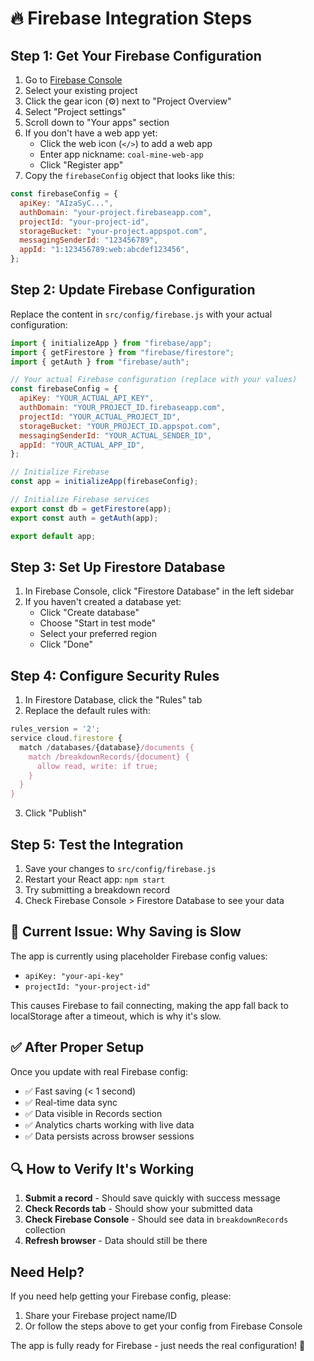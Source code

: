 # 🔥 Firebase Integration Steps

## Step 1: Get Your Firebase Configuration

1. Go to [Firebase Console](https://console.firebase.google.com/)
2. Select your existing project
3. Click the gear icon (⚙️) next to "Project Overview"
4. Select "Project settings"
5. Scroll down to "Your apps" section
6. If you don't have a web app yet:
   - Click the web icon (`</>`) to add a web app
   - Enter app nickname: `coal-mine-web-app`
   - Click "Register app"
7. Copy the `firebaseConfig` object that looks like this:

```javascript
const firebaseConfig = {
  apiKey: "AIzaSyC...",
  authDomain: "your-project.firebaseapp.com",
  projectId: "your-project-id",
  storageBucket: "your-project.appspot.com",
  messagingSenderId: "123456789",
  appId: "1:123456789:web:abcdef123456",
};
```

## Step 2: Update Firebase Configuration

Replace the content in `src/config/firebase.js` with your actual configuration:

```javascript
import { initializeApp } from "firebase/app";
import { getFirestore } from "firebase/firestore";
import { getAuth } from "firebase/auth";

// Your actual Firebase configuration (replace with your values)
const firebaseConfig = {
  apiKey: "YOUR_ACTUAL_API_KEY",
  authDomain: "YOUR_PROJECT_ID.firebaseapp.com",
  projectId: "YOUR_ACTUAL_PROJECT_ID",
  storageBucket: "YOUR_PROJECT_ID.appspot.com",
  messagingSenderId: "YOUR_ACTUAL_SENDER_ID",
  appId: "YOUR_ACTUAL_APP_ID",
};

// Initialize Firebase
const app = initializeApp(firebaseConfig);

// Initialize Firebase services
export const db = getFirestore(app);
export const auth = getAuth(app);

export default app;
```

## Step 3: Set Up Firestore Database

1. In Firebase Console, click "Firestore Database" in the left sidebar
2. If you haven't created a database yet:
   - Click "Create database"
   - Choose "Start in test mode"
   - Select your preferred region
   - Click "Done"

## Step 4: Configure Security Rules

1. In Firestore Database, click the "Rules" tab
2. Replace the default rules with:

```javascript
rules_version = '2';
service cloud.firestore {
  match /databases/{database}/documents {
    match /breakdownRecords/{document} {
      allow read, write: if true;
    }
  }
}
```

3. Click "Publish"

## Step 5: Test the Integration

1. Save your changes to `src/config/firebase.js`
2. Restart your React app: `npm start`
3. Try submitting a breakdown record
4. Check Firebase Console > Firestore Database to see your data

## 🚨 Current Issue: Why Saving is Slow

The app is currently using placeholder Firebase config values:

- `apiKey: "your-api-key"`
- `projectId: "your-project-id"`

This causes Firebase to fail connecting, making the app fall back to localStorage after a timeout, which is why it's slow.

## ✅ After Proper Setup

Once you update with real Firebase config:

- ✅ Fast saving (< 1 second)
- ✅ Real-time data sync
- ✅ Data visible in Records section
- ✅ Analytics charts working with live data
- ✅ Data persists across browser sessions

## 🔍 How to Verify It's Working

1. **Submit a record** - Should save quickly with success message
2. **Check Records tab** - Should show your submitted data
3. **Check Firebase Console** - Should see data in `breakdownRecords` collection
4. **Refresh browser** - Data should still be there

## Need Help?

If you need help getting your Firebase config, please:

1. Share your Firebase project name/ID
2. Or follow the steps above to get your config from Firebase Console

The app is fully ready for Firebase - just needs the real configuration! 🚀
